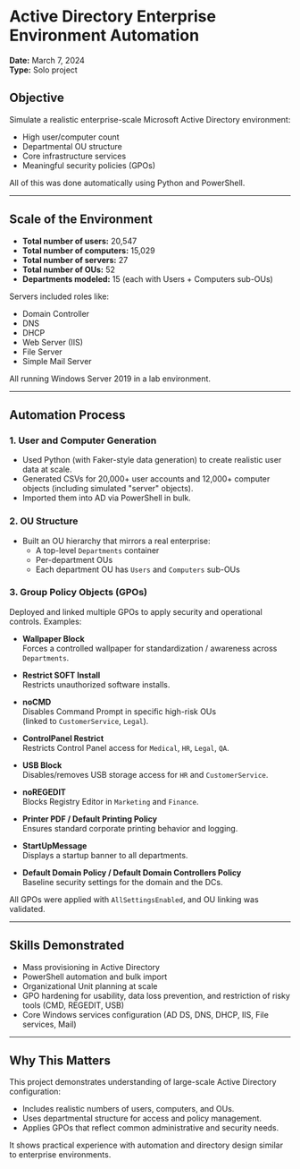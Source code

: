 # Active Directory Enterprise Environment Automation
**Date:** March 7, 2024  
**Type:** Solo project

## Objective
Simulate a realistic enterprise-scale Microsoft Active Directory environment:
- High user/computer count
- Departmental OU structure
- Core infrastructure services
- Meaningful security policies (GPOs)

All of this was done automatically using Python and PowerShell.

---

## Scale of the Environment
- **Total number of users:** 20,547  
- **Total number of computers:** 15,029  
- **Total number of servers:** 27  
- **Total number of OUs:** 52  
- **Departments modeled:** 15 (each with Users + Computers sub-OUs)

Servers included roles like:
- Domain Controller
- DNS
- DHCP
- Web Server (IIS)
- File Server
- Simple Mail Server

All running Windows Server 2019 in a lab environment.

---

## Automation Process
### 1. User and Computer Generation
- Used Python (with Faker-style data generation) to create realistic user data at scale.
- Generated CSVs for 20,000+ user accounts and 12,000+ computer objects (including simulated "server" objects).
- Imported them into AD via PowerShell in bulk.

### 2. OU Structure
- Built an OU hierarchy that mirrors a real enterprise:
  - A top-level `Departments` container
  - Per-department OUs
  - Each department OU has `Users` and `Computers` sub-OUs

### 3. Group Policy Objects (GPOs)
Deployed and linked multiple GPOs to apply security and operational controls. Examples:

- **Wallpaper Block**  
  Forces a controlled wallpaper for standardization / awareness across `Departments`.

- **Restrict SOFT Install**  
  Restricts unauthorized software installs.

- **noCMD**  
  Disables Command Prompt in specific high-risk OUs  
  (linked to `CustomerService`, `Legal`).

- **ControlPanel Restrict**  
  Restricts Control Panel access for `Medical`, `HR`, `Legal`, `QA`.

- **USB Block**  
  Disables/removes USB storage access for `HR` and `CustomerService`.

- **noREGEDIT**  
  Blocks Registry Editor in `Marketing` and `Finance`.

- **Printer PDF / Default Printing Policy**  
  Ensures standard corporate printing behavior and logging.

- **StartUpMessage**  
  Displays a startup banner to all departments.

- **Default Domain Policy / Default Domain Controllers Policy**  
  Baseline security settings for the domain and the DCs.

All GPOs were applied with `AllSettingsEnabled`, and OU linking was validated.

---

## Skills Demonstrated
- Mass provisioning in Active Directory
- PowerShell automation and bulk import
- Organizational Unit planning at scale
- GPO hardening for usability, data loss prevention, and restriction of risky tools (CMD, REGEDIT, USB)
- Core Windows services configuration (AD DS, DNS, DHCP, IIS, File services, Mail)

---

## Why This Matters
This project demonstrates understanding of large-scale Active Directory configuration:  
- Includes realistic numbers of users, computers, and OUs.  
- Uses departmental structure for access and policy management.  
- Applies GPOs that reflect common administrative and security needs.  

It shows practical experience with automation and directory design similar to enterprise environments.
